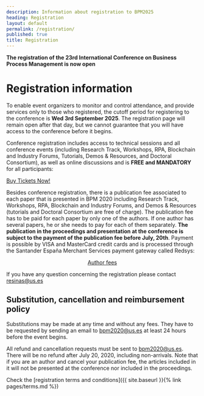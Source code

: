```yaml
---
description: Information about registration to BPM2025
heading: Registration
layout: default
permalink: /registration/
published: true
title: Registration
---
```


**The registration of the 23rd International Conference on Business Process Management is now open**

# Registration information

To enable event organizers to monitor and control attendance, and provide services only to those who registered, the cutoff period for registering to the conference is **Wed 3rd September 2025**. The registration page will remain open after that day, but we cannot guarantee that you will have access to the conference before it begins.

Conference registration includes access to technical sessions and all conference events (including Research Track, Workshops, RPA, Blockchain and Industry Forums, Tutorials, Demos & Resources, and Doctoral Consortium), as well as online discussions and is **FREE and MANDATORY** for all participants: 

<a class="button" href="{{ site.ticket_link }}" target="_blank">Buy Tickets Now!</a>

Besides conference registration, there is a publication fee associated to each paper that is presented in BPM 2020 including Research Track, Workshops, RPA, Blockchain and Industry Forums, and Demos & Resources (tutorials and Doctoral Consortium are free of charge). The publication fee has to be paid for each paper by only one of the authors. If one author has several papers, he or she needs to pay for each of them separately. **The publication in the proceedings and presentation at the conference is subject to the payment of the publication fee before July, 20th**. Payment is possible by VISA and MasterCard credit cards and is processed through the Santander España Merchant Services payment gateway called Redsys:
<div style="text-align: center"><a href="{{ site.baseurl }}{% link pages/authorRegistration.md %}" class="button">Author fees</a></div>

If you have any question concerning the registration please contact resinas@us.es


## Substitution, cancellation and reimbursement policy

Substitutions may be made at any time and without any fees. They have to be requested by sending an email to bpm2020@us.es at least 24 hours before the event begins.

All refund and cancellation requests must be sent to bpm2020@us.es. There will be no refund after July 20, 2020, including non-arrivals. Note that if you are an author and cancel your publication fee, the articles included in it will not be presented at the conference nor included in the proceedings.

Check the [registration terms and conditions]({{ site.baseurl }}{% link pages/terms.md %})

